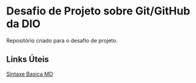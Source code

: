 # Desafio de Projeto sobre Git/GitHub da DIO
Repositório criado para o desafio de projeto.

## Links Úteis
[Sintaxe Basica MD](https://www.markdownguide.org/)
